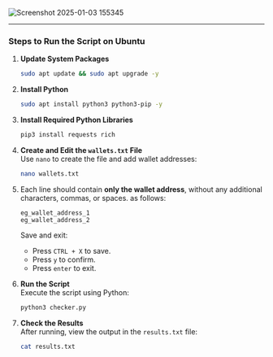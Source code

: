 ![Screenshot 2025-01-03 155345](https://github.com/user-attachments/assets/007c3ada-afa8-40cd-975d-5bc5d9542090)

---

### Steps to Run the Script on Ubuntu

1. **Update System Packages**  
   ```bash
   sudo apt update && sudo apt upgrade -y
   ```

2. **Install Python**  
   ```bash
   sudo apt install python3 python3-pip -y
   ```

3. **Install Required Python Libraries**  
   ```bash
   pip3 install requests rich
   ```

4. **Create and Edit the `wallets.txt` File**  
   Use `nano` to create the file and add wallet addresses:
   ```bash
   nano wallets.txt
   ```
   
5. Each line should contain **only the wallet address**, without any additional characters, commas, or spaces. as follows:

   ```plaintext
   eg_wallet_address_1
   eg_wallet_address_2
   ```
   Save and exit:
   - Press `CTRL + X` to save.
   - Press `y` to confirm.
   - Press `enter` to exit.

6. **Run the Script**  
   Execute the script using Python:
   ```bash
   python3 checker.py
   ```

7. **Check the Results**  
   After running, view the output in the `results.txt` file:
   ```bash
   cat results.txt
   ```
   
